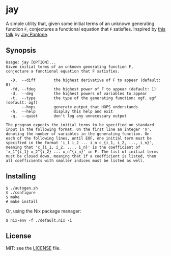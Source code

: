 # jay

A simple utility that, given some initial terms of an unknown generating
function `F`, conjectures a functional equation that `F` satisfies. Inspired by
[this talk](http://jaypantone.com/talks/2017-02-24-GA-Tech-Experimental.pdf) by
[Jay Pantone](http://jaypantone.com/).

## Synopsis

```
Usage: jay [OPTION]...
Given initial terms of an unknown generating function F,
conjecture a functional equation that F satisfies.

  -D,  --diff        the highest derivative of F to appear (default: 0)
  -fd, --fdeg        the highest power of F to appear (default: 1)
  -d,  --deg         the highest powers of variables to appear
  -t,  --type        the type of the generating function: ogf, egf (default: ogf)
       --hops        generate output that HOPS understands
  -h,  --help        display this help and exit
  -q,  --quiet       don't log any unnecessary output

The program expects the initial terms to be specified on standard
input in the following format. On the first line an integer 'n',
denoting the number of variables in the generating function. On
each of the following lines, until EOF, one initial term must be
specified in the format 'i_1 i_2 ... i_n c_{i_1, i_2, ..., i_n}',
meaning that 'c_{i_1, i_2, ..., i_n}' is the coefficient of
'x_1^{i_1} x_2^{i_2} ... x_n^{i_n}' in F. The list of initial terms
must be closed down, meaning that if a coefficient is listed, then
all coefficients with smaller indices must be listed as well.
```

## Installing

```
$ ./autogen.sh
$ ./configure
$ make
# make install
```

Or, using the Nix package manager:
```
$ nix-env -f ./default.nix -i
```

## License

MIT: see the [LICENSE](https://github.com/SuprDewd/jay/blob/master/LICENSE)
file.

